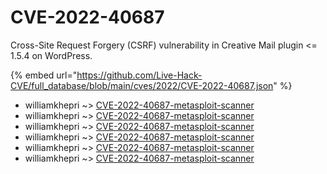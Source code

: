 # CVE-2022-40687

Cross-Site Request Forgery (CSRF) vulnerability in Creative Mail plugin <= 1.5.4 on WordPress.

{% embed url="https://github.com/Live-Hack-CVE/full_database/blob/main/cves/2022/CVE-2022-40687.json" %}


* williamkhepri ~> [CVE-2022-40687-metasploit-scanner](https://www.alice-snow.ru/2022/database/cve-2022-40687/cve-2022-40687-metasploit-scanner-williamkhepri)
* williamkhepri ~> [CVE-2022-40687-metasploit-scanner](https://www.alice-snow.ru/2022/database/cve-2022-40687/cve-2022-40687-metasploit-scanner-williamkhepri)
* williamkhepri ~> [CVE-2022-40687-metasploit-scanner](https://www.alice-snow.ru/2022/database/cve-2022-40687/cve-2022-40687-metasploit-scanner-williamkhepri)
* williamkhepri ~> [CVE-2022-40687-metasploit-scanner](https://www.alice-snow.ru/2022/database/cve-2022-40687/cve-2022-40687-metasploit-scanner-williamkhepri)
* williamkhepri ~> [CVE-2022-40687-metasploit-scanner](https://www.alice-snow.ru/2022/database/cve-2022-40687/cve-2022-40687-metasploit-scanner-williamkhepri)
* williamkhepri ~> [CVE-2022-40687-metasploit-scanner](https://www.alice-snow.ru/2022/database/cve-2022-40687/cve-2022-40687-metasploit-scanner-williamkhepri)